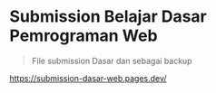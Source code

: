 # Submission Belajar Dasar Pemrograman Web
> File submission Dasar dan sebagai backup
 
https://submission-dasar-web.pages.dev/
